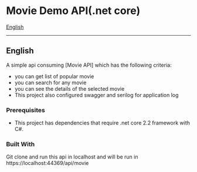 # Movie Demo API(.net core)

[English](#english)

------

## English

A simple api consuming [Movie API] which has the following criteria:

* you can get list of popular movie
* you can search for any movie
* you can see the details of the selected movie
* This project also configured swagger and serilog for application log

### Prerequisites

* This project has dependencies that require .net core 2.2 framework with C#.

### Built With
Git clone and run this api in localhost and will be run in https://localhost:44369/api/movie
